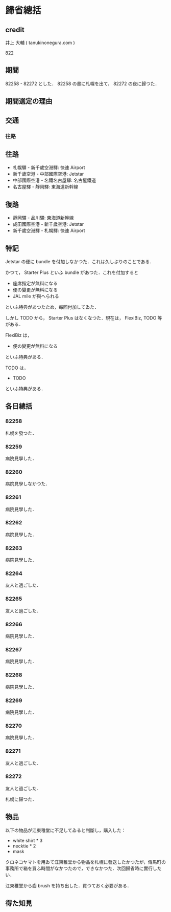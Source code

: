 # 歸省總括

## credit

井上 大輔 ( tanukinonegura.com )

822

## 期間

82258 - 82272 とした． 82258 の晝に札幌を出て， 82272 の夜に歸つた．

## 期間選定の理由

## 交通

### 往路

## 往路

- 札幌驛 - 新千歲空港驛: 快速 Airport
- 新千歲空港 - 中部國際空港: Jetstar
- 中部國際空港 - 名鐵名古屋驛: 名古屋鐵道
- 名古屋驛 - 靜岡驛: 東海道新幹線

## 復路

- 靜岡驛 - 品川驛: 東海道新幹線
- 成田國際空港 - 新千歲空港: Jetstar
- 新千歲空港驛 - 札幌驛: 快速 Airport

## 特記

Jetstar の便に bundle を付加しなかつた．これは久しぶりのことである．

かつて， Starter Plus といふ bundle があつた．これを付加すると

- 座席指定が無料になる
- 便の變更が無料になる
- JAL mile が與へられる

といふ特典があつたため，每回付加してゐた．

しかし TODO から， Starter Plus はなくなつた．現在は， FlexiBiz, TODO 等がある．

FlexiBiz は，

- 便の變更が無料になる

といふ特典がある．

TODO は，

- TODO

といふ特典がある．

## 各日總括

### 82258

札幌を發つた．

### 82259

病院見學した．

### 82260

病院見學しなかつた．

### 82261

病院見學した．

### 82262

病院見學した．

### 82263

病院見學した．

### 82264

友人と過ごした．

### 82265

友人と過ごした．

### 82266

病院見學した．

### 82267

病院見學した．

### 82268

病院見學した．

### 82269

病院見學した．

### 82270

病院見學した．

### 82271

友人と過ごした．

### 82272

友人と過ごした．

札幌に歸つた．

## 物品

以下の物品が江東稚堂に不足してゐると判斷し，購入した：

- white shirt * 3
- necktie * 2
- mask

クロネコヤマトを用ゐて江東稚堂から物品を札幌に發送したかつたが，傳馬町の事務所で箱を買ふ時間がなかつたので，できなかつた．次回歸省時に實行したい．

江東稚堂から齒 brush を持ち出した．買つておく必要がある．

## 得た知見


